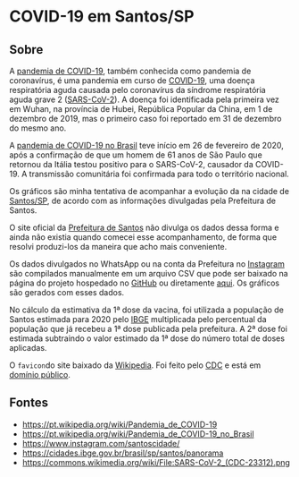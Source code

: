 # COVID-19 em Santos/SP

## Sobre

A [pandemia de COVID-19](https://pt.wikipedia.org/wiki/Pandemia_de_COVID-19), também conhecida como pandemia de coronavírus, é uma pandemia em curso de [COVID-19](https://pt.wikipedia.org/wiki/COVID-19), uma doença respiratória aguda causada pelo coronavírus da síndrome respiratória aguda grave 2 ([SARS-CoV-2](https://pt.wikipedia.org/wiki/Coronav%C3%ADrus_da_s%C3%ADndrome_respirat%C3%B3ria_aguda_grave_2)). A doença foi identificada pela primeira vez em Wuhan, na província de Hubei, República Popular da China, em 1 de dezembro de 2019, mas o primeiro caso foi reportado em 31 de dezembro do mesmo ano.

A [pandemia de COVID-19 no Brasil](https://pt.wikipedia.org/wiki/Pandemia_de_COVID-19_no_Brasil) teve início em 26 de fevereiro de 2020, após a confirmação de que um homem de 61 anos de São Paulo que retornou da Itália testou positivo para o SARS-CoV-2, causador da COVID-19. A transmissão comunitária foi confirmada para todo o território nacional.

Os gráficos são minha tentativa de acompanhar a evolução da  na cidade de [Santos/SP](https://pt.wikipedia.org/wiki/Santos), de acordo com as informações divulgadas pela Prefeitura de Santos.

O site oficial da [Prefeitura de Santos](https://egov.santos.sp.gov.br/santosmapeada/Saude/DadosDEVIG/MapaDEVIG/#) não divulga os dados dessa forma e ainda não existia quando comecei esse acompanhamento, de forma que resolvi produzi-los da maneira que acho mais conveniente.

Os dados divulgados no WhatsApp ou na conta da Prefeitura no [Instagram](https://www.instagram.com/santoscidade/) são compilados manualmente em um arquivo CSV que pode ser baixado na página do projeto hospedado no [GitHub](https://github.com/jmsvaz/covidsantos) ou diretamente [aqui](https://github.com/jmsvaz/covidsantos/blob/main/data/data.csv?raw=true). Os gráficos são gerados com esses dados.

No cálculo da estimativa da 1ª dose da vacina, foi utilizada a população de Santos estimada para 2020 pelo [IBGE](https://cidades.ibge.gov.br/brasil/sp/santos/panorama) multiplicada pelo percentual da população que já recebeu a 1ª dose publicada pela prefeitura. A 2ª dose foi estimada subtraindo o valor estimado da 1ª dose do número total de doses aplicadas.

O `favicon`do site baixado da [Wikipedia](https://commons.wikimedia.org/wiki/File:SARS-CoV-2_(CDC-23312).png). Foi feito pelo [CDC](https://en.wikipedia.org/wiki/Centers_for_Disease_Control_and_Prevention) e está em [domínio público](https://phil.cdc.gov/Details.aspx?pid=23312).

## Fontes

* <https://pt.wikipedia.org/wiki/Pandemia_de_COVID-19>
* <https://pt.wikipedia.org/wiki/Pandemia_de_COVID-19_no_Brasil>
* <https://www.instagram.com/santoscidade/>
* <https://cidades.ibge.gov.br/brasil/sp/santos/panorama>
* <https://commons.wikimedia.org/wiki/File:SARS-CoV-2_(CDC-23312).png>
